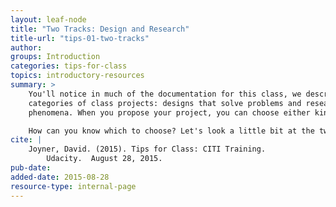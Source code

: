 ```yaml
---
layout: leaf-node
title: "Two Tracks: Design and Research"
title-url: "tips-01-two-tracks"
author: 
groups: Introduction
categories: tips-for-class
topics: introductory-resources
summary: >
    You'll notice in much of the documentation for this class, we describe two general
    categories of class projects: designs that solve problems and research that investigates
    phenomena. When you propose your project, you can choose either kind of project.

    How can you know which to choose? Let's look a little bit at the two types of projects.
cite: |
    Joyner, David. (2015). Tips for Class: CITI Training.
        Udacity.  August 28, 2015.
pub-date: 
added-date: 2015-08-28
resource-type: internal-page
---
```

